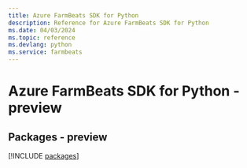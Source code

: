 ```yaml
---
title: Azure FarmBeats SDK for Python
description: Reference for Azure FarmBeats SDK for Python
ms.date: 04/03/2024
ms.topic: reference
ms.devlang: python
ms.service: farmbeats
---
```

# Azure FarmBeats SDK for Python - preview
## Packages - preview
[!INCLUDE [packages](farmbeats-index.md)]